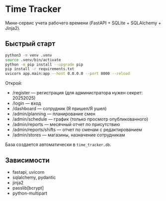 # Time Tracker

Мини-сервис учета рабочего времени (FastAPI + SQLite + SQLAlchemy + Jinja2).

## Быстрый старт

```bash
python3 -m venv .venv
source .venv/bin/activate
python -m pip install --upgrade pip
pip install -r requirements.txt
uvicorn app.main:app --host 0.0.0.0 --port 8000 --reload
```

Открой:
- /register — регистрация (для администратора нужен секрет: 20252025)
- /login — вход
- /dashboard — сотрудник (Я пришел/Я ушел)
- /admin/planning — планирование смен
- /admin/schedule — график (только просмотр опубликованного)
- /admin/reports — месячный отчет по присутствию
- /admin/reports/shifts — отчет по сменам с редактированием
- /admin/stores — магазины, назначение сотрудникам

База создается автоматически в `time_tracker.db`.

## Зависимости
- fastapi, uvicorn
- sqlalchemy, pydantic
- jinja2
- passlib[bcrypt]
- python-multipart